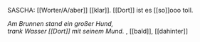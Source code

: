 
SASCHA: [[Worter/A/aber]] [[klar]]. [[Dort]] ist es [[so]]ooo toll.

*Am Brunnen stand ein großer Hund,*  
*trank Wasser [[Dort]] mit seinem Mund.*  , [[bald]], [[dahinter]]